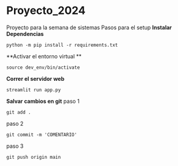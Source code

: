 # Proyecto_2024
Proyecto para la semana de sistemas
Pasos para el setup
**Instalar Dependencias**

```
python -m pip install -r requirements.txt
```

**Activar el entorno virtual **

```
source dev_env/bin/activate
```

**Correr el servidor web**

```
streamlit run app.py
```

**Salvar cambios en git**
paso 1
```
git add .
```
paso 2
```
git commit -m 'COMENTARIO'
```
paso 3
```
git push origin main
```
